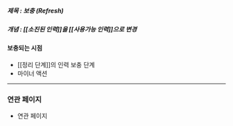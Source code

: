 ##### 제목 : 보충 (Refresh)
##### 개념 : [[소진된 인력]]을 [[사용가능 인력]]으로 변경

#### 보충되는 시점
- [[정리 단계]]의 인력 보충 단계
- 마이너 액션

--- 

### 연관 페이지
- 연관 페이지
